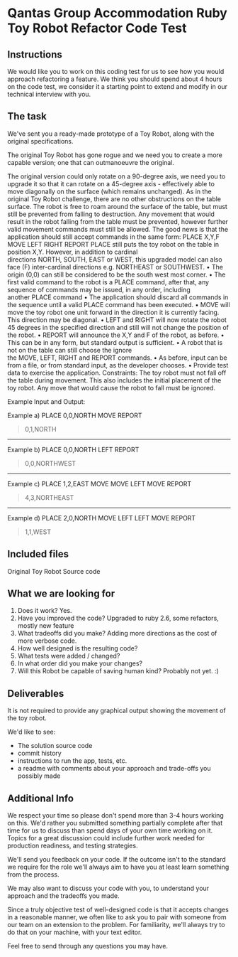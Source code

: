 # Qantas Group Accommodation Ruby Toy Robot Refactor Code Test

## Instructions

We would like you to work on this coding test for us to see how you would approach refactoring a feature. We think you should spend about 4 hours on the code test, we consider it a starting point to extend and modify in our technical interview with you.

## The task

We've sent you a ready-made prototype of a Toy Robot, along with the original specifications.

The original Toy Robot has gone rogue and we need you to create a more capable version; one that can outmanoeuvre the original.

The original version could only rotate on a 90-degree axis, we need you to upgrade it so that it can rotate on a 45-degree axis - effectively able to move diagonally on the surface (which remains unchanged).
As in the original Toy Robot challenge, there are no other obstructions on the table surface. The robot is free to roam around the surface of the table, but must still be prevented from falling to destruction. Any movement that would result in the robot falling from the table must be prevented, however further valid movement commands must still be allowed.
The good news is that the application should still accept commands in the same form:
PLACE X,Y,F
MOVE
LEFT
RIGHT
REPORT
PLACE still puts the toy robot on the table in position X,Y. However, in addition to cardinal directions NORTH, SOUTH, EAST or WEST, this upgraded model can also face (F) inter-cardinal directions e.g. NORTHEAST or SOUTHWEST.
	•	The origin (0,0) can still be considered to be the south west most corner.
	•	The first valid command to the robot is a PLACE command, after that, any sequence of commands may be issued, in any order, including another PLACE command
	•	The application should discard all commands in the sequence until a valid PLACE command has been executed.
	•	MOVE will move the toy robot one unit forward in the direction it is currently facing. This direction may be diagonal.
	•	LEFT and RIGHT will now rotate the robot 45 degrees in the specified direction and still will not change the position of the robot.
	•	REPORT will announce the X,Y and F of the robot, as before.
	•	This can be in any form, but standard output is sufficient.
	•	A robot that is not on the table can still choose the ignore the MOVE, LEFT, RIGHT and REPORT commands.
	•	As before, input can be from a file, or from standard input, as the developer chooses.
	•	Provide test data to exercise the application.
Constraints:
The toy robot must not fall off the table during movement. This also includes the initial placement of the toy robot. Any move that would cause the robot to fall must be ignored.

Example Input and Output:

Example a)
PLACE 0,0,NORTH
MOVE
REPORT

> 0,1,NORTH

---
Example b)
PLACE 0,0,NORTH
LEFT
REPORT

> 0,0,NORTHWEST

---
Example c)
PLACE 1,2,EAST
MOVE
MOVE
LEFT
MOVE
REPORT

> 4,3,NORTHEAST

---
Example d)
PLACE 2,0,NORTH
MOVE
LEFT
LEFT
MOVE
REPORT

> 1,1,WEST



## Included files

Original Toy Robot Source code


## What we are looking for

1. Does it work? Yes.
2. Have you improved the code? Upgraded to ruby 2.6, some refactors, mostly new feature
3. What tradeoffs did you make? Adding more directions as the cost of more verbose code.
4. How well designed is the resulting code?
5. What tests were added / changed?
6. In what order did you make your changes?
7. Will this Robot be capable of saving human kind? Probably not yet. :)

## Deliverables

It is not required to provide any graphical output showing the movement of the toy robot.

We'd like to see:

- The solution source code
- commit history
- instructions to run the app, tests, etc.
- a readme with comments about your approach and trade-offs you possibly made


## Additional Info
We respect your time so please don't spend more than 3-4 hours working on this. We'd rather you submitted something partially complete after that time for us to discuss than spend days of your own time working on it. 
Topics for a great discussion could include further work needed for production readiness, and testing strategies.

We'll send you feedback on your code. If the outcome isn't to the standard we require for the role we'll always aim to have you at least learn something from the process.

We may also want to discuss your code with you, to understand your approach and the tradeoffs you made.

Since a truly objective test of well-designed code is that it accepts changes in a reasonable manner, we often like to ask you to pair with someone from our team on an extension to the problem. For familiarity, we'll always try to do that on your machine, with your text editor.

Feel free to send through any questions you may have.
